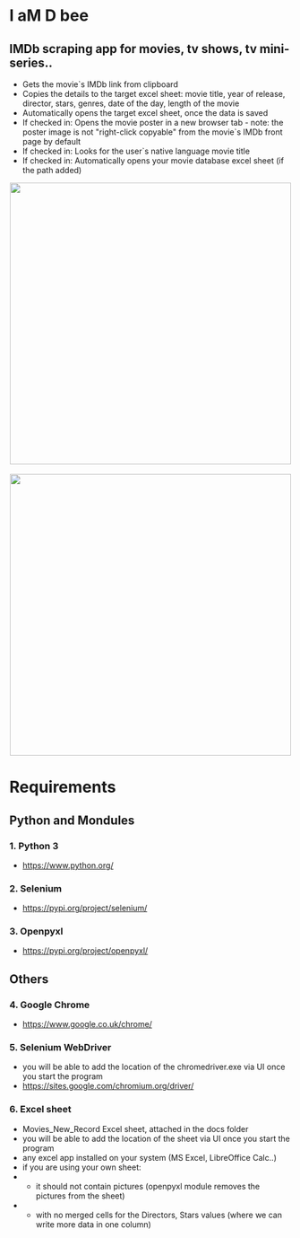 # I aM D bee
## IMDb scraping app for movies, tv shows, tv mini-series..
- Gets the movie`s IMDb link from clipboard
- Copies the details to the target excel sheet: movie title, year of release, director, stars, genres, date of the day, length of the movie
- Automatically opens the target excel sheet, once the data is saved
- If checked in: Opens the movie poster in a new browser tab - note: the poster image is not "right-click copyable" from the movie`s IMDb front page by default
- If checked in: Looks for the user`s native language movie title
- If checked in: Automatically opens your movie database excel sheet (if the path added)
$~$

<div align="center">
    <img src="https://raw.githubusercontent.com/K4KarolE/31_I_aM_D_bee/main/docs/promo/default.png" width="502px"</img> 
</div>

<br>

<div align="center">
    <img src="https://raw.githubusercontent.com/K4KarolE/31_I_aM_D_bee/main/docs/promo/darth.png" width="502px"</img> 
</div>

# Requirements
## Python and Mondules
### 1. Python 3
- https://www.python.org/

### 2. Selenium
- https://pypi.org/project/selenium/

### 3. Openpyxl
- https://pypi.org/project/openpyxl/

## Others
### 4. Google Chrome
- https://www.google.co.uk/chrome/

### 5. Selenium WebDriver
- you will be able to add the location of the chromedriver.exe via UI once you start the program
- https://sites.google.com/chromium.org/driver/

### 6. Excel sheet
- Movies_New_Record Excel sheet, attached in the docs folder
- you will be able to add the location of the sheet via UI once you start the program
- any excel app installed on your system (MS Excel, LibreOffice Calc..)
- if you are using your own sheet:
- + it should not contain pictures (openpyxl module removes the pictures from the sheet)
- + with no merged cells for the Directors, Stars values (where we can write more data in one column)
